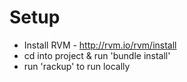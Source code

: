 
Setup
=====
* Install RVM - http://rvm.io/rvm/install
* cd into project & run 'bundle install'
* run 'rackup' to run locally

